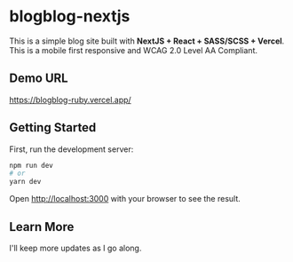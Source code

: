 # blogblog-nextjs

This is a simple blog site built with **NextJS + React + SASS/SCSS + Vercel**. This is a mobile first responsive and WCAG 2.0 Level AA Compliant.

## Demo URL

https://blogblog-ruby.vercel.app/

## Getting Started

First, run the development server:

```bash
npm run dev
# or
yarn dev
```

Open [http://localhost:3000](http://localhost:3000) with your browser to see the result.

## Learn More

I'll keep more updates as I go along.

